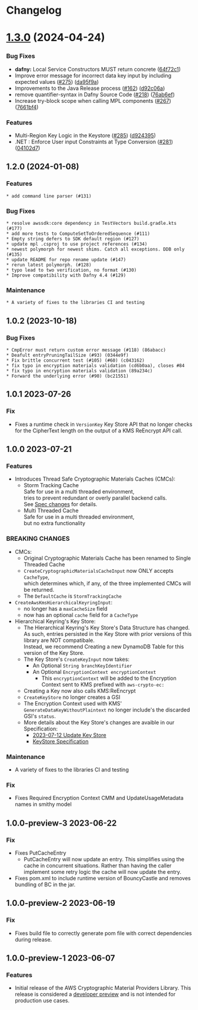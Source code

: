 # Changelog

# [1.3.0](https://github.com/aws/aws-cryptographic-material-providers-library/compare/v1.2.0...v1.3.0) (2024-04-24)


### Bug Fixes

* **dafny:** Local Service Constructors MUST return concrete ([64f72c1](https://github.com/aws/aws-cryptographic-material-providers-library/commit/64f72c121fef31a83bcf3a5346d7efc1e84ab25f))
* Improve error message for incorrect data key input by including expected values ([#275](https://github.com/aws/aws-cryptographic-material-providers-library/issues/275)) ([da95f9a](https://github.com/aws/aws-cryptographic-material-providers-library/commit/da95f9a66f863016f8172df9aa19d1086b9bdd78))
* Improvements to the Java Release process ([#162](https://github.com/aws/aws-cryptographic-material-providers-library/issues/162)) ([d92c06a](https://github.com/aws/aws-cryptographic-material-providers-library/commit/d92c06a2fd355290f27df669c866157e14da9793))
* remove quantifier-syntax in Dafny Source Code ([#218](https://github.com/aws/aws-cryptographic-material-providers-library/issues/218)) ([76ab6ef](https://github.com/aws/aws-cryptographic-material-providers-library/commit/76ab6ef7d2ff9580919671cde0719b93facb5b67))
* Increase try-block scope when calling MPL components ([#267](https://github.com/aws/aws-cryptographic-material-providers-library/issues/267)) ([7661bf4](https://github.com/aws/aws-cryptographic-material-providers-library/commit/7661bf4b0f23e810f825fd884ecdc036b5e472d5))


### Features

* Multi-Region Key Logic in the Keystore ([#285](https://github.com/aws/aws-cryptographic-material-providers-library/issues/285)) ([d924395](https://github.com/aws/aws-cryptographic-material-providers-library/commit/d924395e7895187aee59279f7ba1f4dcdf1f893e))
* .NET : Enforce User input Constraints at Type Conversion ([#281](https://github.com/aws/aws-cryptographic-material-providers-library/issues/281)) ([04102d7](https://github.com/aws/aws-cryptographic-material-providers-library/commit/04102d7e30c04167df9fb76de86d2aeb0508536e))

## 1.2.0 (2024-01-08)

### Features

    * add command line parser (#131)

### Bug Fixes

    * resolve awssdk:core dependency in TestVectors build.gradle.kts (#177)
    * add more tests to ComputeSetToOrderedSequence (#111)
    * Empty string defers to SDK default region (#127)
    * update mpl .csproj to use project references (#134)
    * newest polymorph for newest shims. Catch all exceptions. DDB only (#135)
    * update README for repo rename update (#147)
    * rerun latest polymorph. (#128)
    * typo lead to two verification, no format (#130)
    * Improve compatibility with Dafny 4.4 (#129)

### Maintenance

    * A variety of fixes to the libraries CI and testing

## 1.0.2 (2023-10-18)

### Bug Fixes

    * CmpError must return custom error message (#118) (86abacc)
    * Deafult entryPruningTailSize (#93) (0344e9f)
    * Fix brittle concurrent test (#105) (#60) (c043162)
    * fix typo in encryption materials validation (cd6b0aa), closes #84
    * fix typo in encryption materials validation (89a234c)
    * Forward the underlying error (#90) (bc21551)

## 1.0.1 2023-07-26

### Fix

- Fixes a runtime check in `VersionKey` Key Store API that no longer checks for the CipherText length
  on the output of a KMS ReEncrypt API call.

## 1.0.0 2023-07-21

### Features

- Introduces Thread Safe Cryptographic Materials Caches (CMCs):
  - Storm Tracking Cache  
    Safe for use in a multi threaded environment,  
    tries to prevent redundant or overly parallel backend calls.  
    See [Spec changes](https://github.com/awslabs/aws-encryption-sdk-specification/blob/ce9a4062124edc5085c66a4f10742e15aa039b34/changes/2023-06-19_thread_safe_cache/change.md) for details.
  - Multi Threaded Cache  
    Safe for use in a multi threaded environment,  
    but no extra functionality

### BREAKING CHANGES

- CMCs:
  - Original Cryptographic Materials Cache has been renamed to Single Threaded Cache
  - `CreateCryptographicMaterialsCacheInput` now ONLY accepts `CacheType`,  
    which determines which, if any, of the three implemented CMCs will be returned.
  - The `DefaultCache` is `StormTrackingCache`
- `CreateAwsKmsHierarchicalKeyringInput`:
  - no longer has a `maxCacheSize` field
  - now has an optional `cache` field for a `CacheType`
- Hierarchical Keyring's Key Store:
  - The Hierarchical Keyring's Key Store's Data Structure has changed.  
    As such, entries persisted in the Key Store with prior versions of this library are NOT compatibale.  
    Instead, we recommend Creating a new DynamoDB Table for this version of the Key Store.
  - The Key Store's `CreateKeyInput` now takes:
    - An Optional `String branchKeyIdentifier`
    - An Optional `EncryptionContext encryptionContext`
      - This `encryptionContext` will be added to the Encryption Context sent to KMS prefixed with `aws-crypto-ec:`
  - Creating a Key now also calls KMS:ReEncrypt
  - `CreateKeyStore` no longer creates a GSI
  - The Encryption Context used with KMS' `GenerateDataKeyWithoutPlaintext` no longer include's the discarded GSI's `status`.
  - More details about the Key Store's changes are avaible in our Specification:
    - [2023-07-12 Update Key Store](https://github.com/awslabs/aws-encryption-sdk-specification/tree/master/changes/2023_7_12_update-keystore-structure)
    - [KeyStore Specification](https://github.com/awslabs/aws-encryption-sdk-specification/blob/master/framework/branch-key-store.md)

### Maintenance

- A variety of fixes to the libraries CI and testing

### Fix

- Fixes Required Encryption Context CMM and UpdateUsageMetadata names in smithy model

## 1.0.0-preview-3 2023-06-22

### Fix

- Fixes PutCacheEntry
  - PutCacheEntry will now update an entry.
    This simplifies using the cache in concurrent situations.
    Rather than having the caller implement some retry logic
    the cache will now update the entry.
- Fixes pom.xml to include runtime version of BouncyCastle and removes bundling of BC in the jar.

## 1.0.0-preview-2 2023-06-19

### Fix

- Fixes build file to correctly generate pom file with correct dependencies during release.

## 1.0.0-preview-1 2023-06-07

### Features

- Initial release of the AWS Cryptographic Material Providers Library.
  This release is considered a [developer preview](https://docs.aws.amazon.com/sdkref/latest/guide/maint-policy.html#version-life-cycle)
  and is not intended for production use cases.
